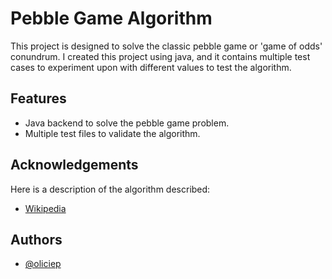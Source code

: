 # Pebble Game Algorithm

This project is designed to solve the classic pebble game or 'game of odds' conundrum. I created this project using java, and it contains multiple test cases to experiment upon with different values to test the algorithm.


## Features

- Java backend to solve the pebble game problem.
- Multiple test files to validate the algorithm.


## Acknowledgements
Here is a description of the algorithm described:
 - [Wikipedia](https://en.wikipedia.org/wiki/Pebble_game)


## Authors

- [@oliciep](https://www.github.com/oliciep)

